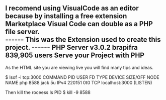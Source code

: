I recomend using VisualCode as an editor because by installing a free extension Marketplace Visual Code can double as a PHP file server.   
------ This was the Extension used to create this project. ------
PHP Server v3.0.2
brapifra 839,905 users
Serve your Project with PHP
------------------------------------------------------------------
As the HTML site you are viewing live you will find many tips and ideas. 


$ lsof -i tcp:3000
COMMAND  PID USER   FD   TYPE DEVICE SIZE/OFF NODE NAME
php     8588 jack    5u  IPv4 220151      0t0  TCP localhost:3000 (LISTEN)

Then kill the roceess Is PID
$ kill -9 8588  
